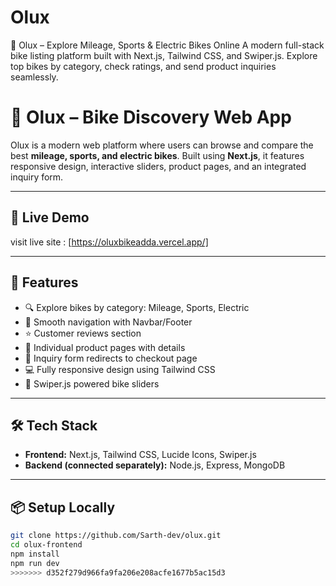 # Olux
🛵 Olux – Explore Mileage, Sports &amp; Electric Bikes Online A modern full-stack bike listing platform built with Next.js, Tailwind CSS, and Swiper.js. Explore top bikes by category, check ratings, and send product inquiries seamlessly.

# 🛵 Olux – Bike Discovery Web App

Olux is a modern web platform where users can browse and compare the best **mileage, sports, and electric bikes**. Built using **Next.js**, it features responsive design, interactive sliders, product pages, and an integrated inquiry form.

---

## 🔗 Live Demo
visit live site : [https://oluxbikeadda.vercel.app/]

---

## 🚀 Features

- 🔍 Explore bikes by category: Mileage, Sports, Electric
- 🧭 Smooth navigation with Navbar/Footer
- ⭐ Customer reviews section
- 📄 Individual product pages with details
- 📝 Inquiry form redirects to checkout page
- 💻 Fully responsive design using Tailwind CSS
- 🔄 Swiper.js powered bike sliders

---

## 🛠️ Tech Stack

- **Frontend:** Next.js, Tailwind CSS, Lucide Icons, Swiper.js
- **Backend (connected separately):** Node.js, Express, MongoDB

---

## 📦 Setup Locally

```bash
git clone https://github.com/Sarth-dev/olux.git
cd olux-frontend
npm install
npm run dev
>>>>>>> d352f279d966fa9fa206e208acfe1677b5ac15d3
